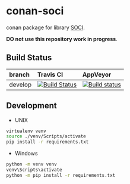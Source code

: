 # conan-soci

conan package for library [SOCI][SOCI sourceforge].

**DO not use this repository work in progress**.

## Build Status

| branch  | Travis CI | AppVeyor |
|:--------|:----------|:---------|
| develop | [![Build Status](https://travis-ci.com/tt4g/conan-soci.svg?branch=develop)](https://travis-ci.com/tt4g/conan-soci) | [![Build status](https://ci.appveyor.com/api/projects/status/j324gfu42oaxm9bu?svg=true&branch=develop)](https://ci.appveyor.com/project/tt4g/conan-soci/branch/develop) |

## Development

* UNIX

```bash
virtualenv venv
source ./venv/Scripts/activate
pip install -r requirements.txt
```

* Windows

```bash
python -m venv venv
venv\Scripts\activate
python -m pip install -r requirements.txt
```

[SOCI sourceforge]:http://soci.sourceforge.net/
